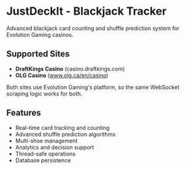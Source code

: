 # JustDeckIt - Blackjack Tracker

Advanced blackjack card counting and shuffle prediction system for Evolution Gaming casinos.

## Supported Sites
- **DraftKings Casino** (casino.draftkings.com)
- **OLG Casino** (www.olg.ca/en/casino)

Both sites use Evolution Gaming's platform, so the same WebSocket scraping logic works for both.

## Features
- Real-time card tracking and counting
- Advanced shuffle prediction algorithms
- Multi-shoe management
- Analytics and decision support
- Thread-safe operations
- Database persistence
